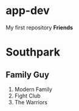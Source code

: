 # app-dev
My first repository
**Friends**

# Southpark
## Family Guy

1. Modern Family
2. Fight Club
3. The Warriors
